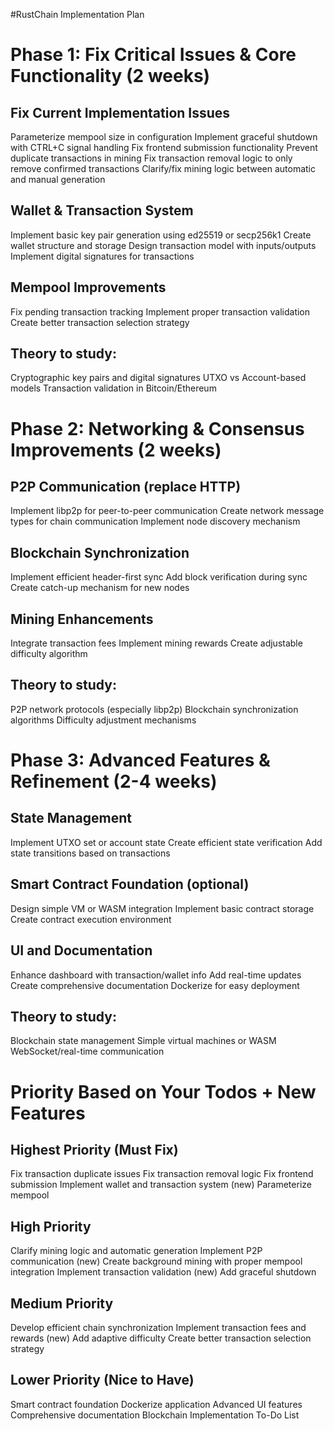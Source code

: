#RustChain Implementation Plan



# Phase 1: Fix Critical Issues & Core Functionality (2 weeks)

## Fix Current Implementation Issues

Parameterize mempool size in configuration
Implement graceful shutdown with CTRL+C signal handling
Fix frontend submission functionality
Prevent duplicate transactions in mining
Fix transaction removal logic to only remove confirmed transactions
Clarify/fix mining logic between automatic and manual generation


## Wallet & Transaction System

Implement basic key pair generation using ed25519 or secp256k1
Create wallet structure and storage
Design transaction model with inputs/outputs
Implement digital signatures for transactions


## Mempool Improvements

Fix pending transaction tracking
Implement proper transaction validation
Create better transaction selection strategy



## Theory to study:

Cryptographic key pairs and digital signatures
UTXO vs Account-based models
Transaction validation in Bitcoin/Ethereum

# Phase 2: Networking & Consensus Improvements (2 weeks)

## P2P Communication (replace HTTP)

Implement libp2p for peer-to-peer communication
Create network message types for chain communication
Implement node discovery mechanism


## Blockchain Synchronization

Implement efficient header-first sync
Add block verification during sync
Create catch-up mechanism for new nodes


## Mining Enhancements

Integrate transaction fees
Implement mining rewards
Create adjustable difficulty algorithm



## Theory to study:

P2P network protocols (especially libp2p)
Blockchain synchronization algorithms
Difficulty adjustment mechanisms

# Phase 3: Advanced Features & Refinement (2-4 weeks)

## State Management

Implement UTXO set or account state
Create efficient state verification
Add state transitions based on transactions


## Smart Contract Foundation (optional)

Design simple VM or WASM integration
Implement basic contract storage
Create contract execution environment


## UI and Documentation

Enhance dashboard with transaction/wallet info
Add real-time updates
Create comprehensive documentation
Dockerize for easy deployment



## Theory to study:

Blockchain state management
Simple virtual machines or WASM
WebSocket/real-time communication

# Priority Based on Your Todos + New Features
## Highest Priority (Must Fix)

Fix transaction duplicate issues
Fix transaction removal logic
Fix frontend submission
Implement wallet and transaction system (new)
Parameterize mempool

## High Priority

Clarify mining logic and automatic generation
Implement P2P communication (new)
Create background mining with proper mempool integration
Implement transaction validation (new)
Add graceful shutdown

## Medium Priority

Develop efficient chain synchronization
Implement transaction fees and rewards (new)
Add adaptive difficulty
Create better transaction selection strategy

## Lower Priority (Nice to Have)

Smart contract foundation
Dockerize application
Advanced UI features
Comprehensive documentation Blockchain Implementation To-Do List
